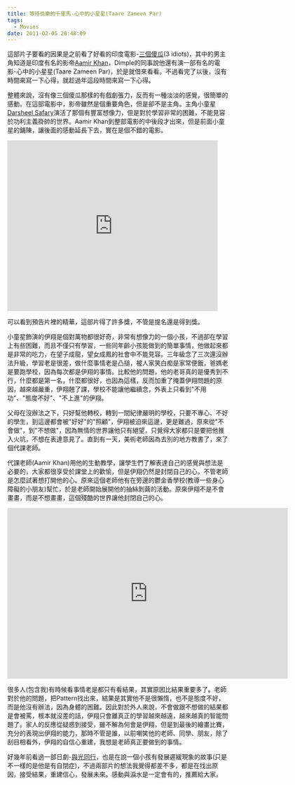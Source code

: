 ```yaml
---
title: 等待伯樂的千里馬-心中的小星星(Taare Zameen Par)
tags:
  - Movies
date: 2011-02-05 20:48:09
---
```


這部片子要看的因果是之前看了好看的印度電影-[三個傻瓜](http://blog.xuite.net/retsamsu/diary/41878191)(3 idiots)，其中的男主角知道是印度有名的影帝[Aamir Khan](http://en.wikipedia.org/wiki/Aamir_Khan)，Dimple的同事說他還有演一部有名的電影-心中的小星星(Taare Zameen Par)，於是就借來看看。不過看完了以後，沒有時間來寫一下心得，就趁過年這段時間來寫一下心得。

整體來說，沒有像三個傻瓜那樣的有戲劇張力，反而有一種淡淡的感覺，很簡單的感動。在這部電影中，影帝雖然是個重要角色，但是卻不是主角。主角小童星[Darsheel Safary](http://en.wikipedia.org/wiki/Darsheel_Safary)演活了那個有豐富想像力，但是對於學習非常的困難，不能見容於功利主義掛帥的世界。Aamir Khan到整部電影的中後段才出來，但是前面小童星的鋪陳，讓後面的感動延長下去，實在是個不錯的電影。

<iframe title="YouTube video player" width="480" height="390" src="http://www.youtube.com/embed/RBPMvTMfy_U" frameborder="0"></iframe>

可以看到預告片裡的精華，這部片得了許多獎，不管是提名還是得到獎。

小童星飾演的伊翔是個對萬物都很好奇，非常有想像力的一個小孩，不過卻在學習上有些困難，而且不僅只有學習，一些同年齡小孩能做到的簡單事情，他做起來都是非常的吃力，在望子成龍，望女成鳳的社會中不能見容。三年級念了三次還沒辦法升級，學習老是很差，做什麼事情老是凸搥，被人家笑白痴是家常便飯，爸媽老是要跑學校，因為每次都是伊翔的事情。比較他的問題，他的老哥真的是優秀到不行，什麼都是第一名，什麼都很好，也因為這樣，反而加重了掩蓋伊翔問題的原因，越來越嚴重，伊翔翹了課，學校不能讓他繼續念，外表上只看到"不用功"、"態度不好"、"不上進"的伊翔。

父母在沒辦法之下，只好幫他轉校，轉到一間紀律嚴明的學校，只要不專心、不好的學生，到這邊都會被"好好"的"照顧"，伊翔被迫來這邊，更是難過，原來從"不會做"，到"不想做"，因為無情的世界讓他只有絕望，只覺得大家都只是要把他推入火坑，不想在表達意見了。直到有一天，美術老師因為去別的地方教書了，來了個代課老師。

代課老師(Aamir Khan)用他的生動教學，讓學生們了解表達自己的感覺與想法是必要的，大家都很享受於課堂上的歡愉，但是伊翔仍然是封閉自己的心，不管老師是怎麼試著想打開他的心。原來這個老師他有在旁邊的鬱金香學校(教導一些身心障礙的小朋友)幫忙，於是老師開始展開他的抽絲剝繭的活動。原來伊翔不是不會畫畫，而是不想畫畫，這個殘酷的世界讓他封閉自己的心。

<iframe title="YouTube video player" width="640" height="390" src="http://www.youtube.com/embed/s3IhnpByobE" frameborder="0"></iframe>

很多人(包含我)有時候看事情老是都只有看結果，其實原因比結果重要多了。老師對於他的問題，把Pattern找出來，結果是其實他不是很懶惰，也不是態度不好，而是他沒有辦法，因為身體的困難。因此對於外人來說，不會做跟不想做的結果都是會被罵，根本就沒差的話，伊翔只會離真正的學習越來越遠，越來越真的智能問題了。家人的反應從疑惑到接受，雖不解為何會是伊翔，但是到最後的繪畫比賽，充分的表現出伊翔的能力，那時不管是誰，以前嘲笑他的老師、同學、朋友，除了刮目相看外，伊翔的自信心重建，我想是老師真正要做到的事情。

好幾年前看過一部日劇-[與光同行](http://zh.wikipedia.org/zh/%E8%88%87%E5%85%89%E5%90%8C%E8%A1%8C)，也是在說一個小孩有發展遲緩現象的故事(只是不一樣的是他是有自閉症)，不過兩部片的想法我覺得都差不多，都是在找出原因，接受結果，重建信心，發展未來。感動與淚水是一定會有的，推薦給大家。